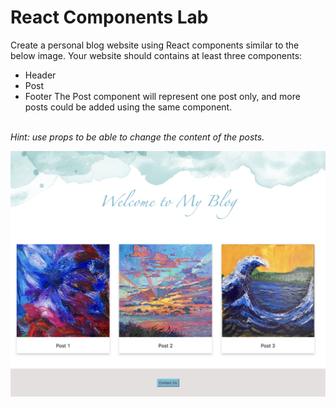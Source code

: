 # React Components Lab
Create a personal blog website using React components similar to the below image. Your website should contains at least three components:
- Header
- Post
- Footer
The Post component will represent one post only, and more posts could be added using the same component.
</br>
<i>Hint: use props to be able to change the content of the posts.</i>

![image](React_App.png)
